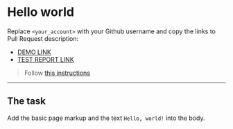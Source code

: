 # Hello world
Replace `<your_account>` with your Github username and copy the links to Pull Request description:
- [DEMO LINK](https://vitaliy-zhyvyliak.github.io/layout_hello-world/)
- [TEST REPORT LINK](https://vitaliy-zhyvyliak.github.io/layout_hello-world/report/html_report/)

> Follow [this instructions](https://mate-academy.github.io/layout_task-guideline/#how-to-solve-the-layout-tasks-on-github)
___

## The task
Add the basic page markup and the text `Hello, world!` into the body.
